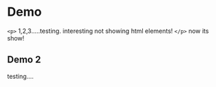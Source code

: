 # Demo

`<p>`
1,2,3.....testing.
interesting not showing html elements!
`</p>`
now its show!

## Demo 2

testing....
